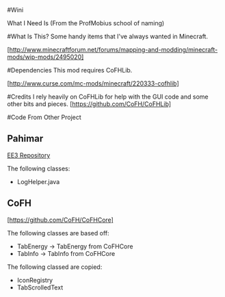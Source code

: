 #Wini

What I Need Is
(From the ProfMobius school of naming) 

#What Is This?
Some handy items that I've always wanted in Minecraft.

[http://www.minecraftforum.net/forums/mapping-and-modding/minecraft-mods/wip-mods/2495020]

#Dependencies
This mod requires CoFHLib.

[http://www.curse.com/mc-mods/minecraft/220333-cofhlib]

#Credits
I rely heavily on CoFHLib for help with the GUI code and some other bits and pieces.
[https://github.com/CoFH/CoFHLib]

#Code From Other Project
## Pahimar
[EE3 Repository](https://github.com/pahimar/Equivalent-Exchange-3)

The following classes:

* LogHelper.java

## CoFH
[https://github.com/CoFH/CoFHCore]

The following classes are based off:

* TabEnergy -> TabEnergy from CoFHCore
* TabInfo -> TabInfo from CoFHCore

The following classed are copied:

* IconRegistry
* TabScrolledText
